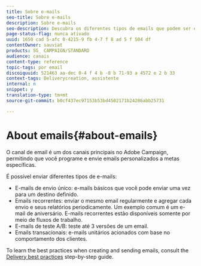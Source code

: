 ```yaml
---
title: Sobre e-mails
seo-title: Sobre e-mails
description: Sobre e-mails
seo-description: Descubra os diferentes tipos de emails que podem ser enviados com o Adobe Campaign.
page-status-flag: nunca ativado
uuid: 1650 cad 5-afc 0-4215-9 fb 4-7 f 8 ad 5 f 504 df
contentOwner: sauviat
products: SG_ CAMPAIGN/STANDARD
audience: canais
content-type: reference
topic-tags: por email
discoiquuid: 521463 aa-dec 0-4 f 4 b -8 b 71-93 a 4572 e 2 b 33
context-tags: Deliverycreation, assistente
internal: n
snippet: y
translation-type: tm+mt
source-git-commit: b0cf437ec97153b53bd4502171b24286abb25731

---
```



# About emails{#about-emails}

O canal de email é um dos canais principais no Adobe Campaign, permitindo que você programe e envie emails personalizados a metas específicas.

É possível enviar diferentes tipos de e-mails:

* E-mails de envio único: e-mails básicos que você pode enviar uma vez para um destino definido.
* Emails recorrentes: enviar o mesmo email regularmente e agregar cada envio e seus relatórios periodicamente. Um exemplo comum é um e-mail de aniversário. E-mails recorrentes estão disponíveis somente por meio de fluxos de trabalho.
* E-mails de teste A/B: teste até 3 versões de um email.
* Emails transacionais: e-mails unitários acionados com base no comportamento dos clientes.

To learn the best practices when creating and sending emails, consult the [Delivery best practices](https://docs.campaign.adobe.com/doc/standard/getting_started/en/ACS_DeliveryBestPractices.html) step-by-step guide.
